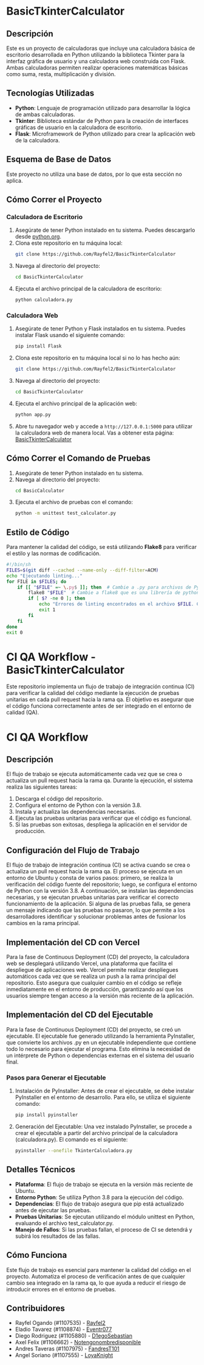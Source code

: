 # BasicTkinterCalculator

## Descripción
Este es un proyecto de calculadoras que incluye una calculadora básica de escritorio desarrollada en Python utilizando la biblioteca Tkinter para la interfaz gráfica de usuario y una calculadora web construida con Flask. Ambas calculadoras permiten realizar operaciones matemáticas básicas como suma, resta, multiplicación y división.

## Tecnologías Utilizadas
- **Python**: Lenguaje de programación utilizado para desarrollar la lógica de ambas calculadoras.
- **Tkinter**: Biblioteca estándar de Python para la creación de interfaces gráficas de usuario en la calculadora de escritorio.
- **Flask**: Microframework de Python utilizado para crear la aplicación web de la calculadora.

## Esquema de Base de Datos
Este proyecto no utiliza una base de datos, por lo que esta sección no aplica.

## Cómo Correr el Proyecto

### Calculadora de Escritorio
1. Asegúrate de tener Python instalado en tu sistema. Puedes descargarlo desde [python.org](https://www.python.org/downloads/).
2. Clona este repositorio en tu máquina local:
    ```bash
    git clone https://github.com/Rayfel2/BasicTkinterCalculator
    ```
3. Navega al directorio del proyecto:
    ```bash
    cd BasicTkinterCalculator
    ```
4. Ejecuta el archivo principal de la calculadora de escritorio:
    ```bash
    python calculadora.py
    ```

### Calculadora Web
1. Asegúrate de tener Python y Flask instalados en tu sistema. Puedes instalar Flask usando el siguiente comando:
    ```bash
    pip install Flask
    ```
2. Clona este repositorio en tu máquina local si no lo has hecho aún:
    ```bash
    git clone https://github.com/Rayfel2/BasicTkinterCalculator
    ```
3. Navega al directorio del proyecto:
    ```bash
    cd BasicTkinterCalculator
    ```
4. Ejecuta el archivo principal de la aplicación web:
    ```bash
    python app.py
    ```
5. Abre tu navegador web y accede a `http://127.0.0.1:5000` para utilizar la calculadora web de manera local. Vas a obtener esta página: [BasicTkinterCalculator](https://basic-tkinter-calculator.vercel.app/)

## Cómo Correr el Comando de Pruebas
1. Asegúrate de tener Python instalado en tu sistema.
2. Navega al directorio del proyecto:
    ```bash
    cd BasicCalculator
    ```
3. Ejecuta el archivo de pruebas con el comando:
    ```bash
    python -m unittest test_calculator.py
    ```

## Estilo de Código
Para mantener la calidad del código, se está utilizando **Flake8** para verificar el estilo y las normas de codificación.

```bash
#!/bin/sh
FILES=$(git diff --cached --name-only --diff-filter=ACM)
echo "Ejecutando linting..."
for FILE in $FILES; do
    if [[ "$FILE" =~ \.py$ ]]; then  # Cambie a .py para archivos de Python
        flake8 "$FILE"  # Cambie a flake8 que es una librería de python
        if [ $? -ne 0 ]; then
            echo "Errores de linting encontrados en el archivo $FILE. Commit abortado."
            exit 1
        fi
    fi
done
exit 0
```
# CI QA Workflow - BasicTkinterCalculator
Este repositorio implementa un flujo de trabajo de integración continua (CI) para verificar la calidad del código mediante la ejecución de pruebas unitarias en cada pull request hacia la rama qa. El objetivo es asegurar que el código funciona correctamente antes de ser integrado en el entorno de calidad (QA).

# CI QA Workflow
## Descripción
El flujo de trabajo se ejecuta automáticamente cada vez que se crea o actualiza un pull request hacia la rama qa. Durante la ejecución, el sistema realiza las siguientes tareas:

1. Descarga el código del repositorio.
2. Configura el entorno de Python con la versión 3.8.
3. Instala y actualiza las dependencias necesarias.
4. Ejecuta las pruebas unitarias para verificar que el código es funcional.
5. Si las pruebas son exitosas, despliega la aplicación en el servidor de producción.

## Configuración del Flujo de Trabajo
El flujo de trabajo de integración continua (CI) se activa cuando se crea o actualiza un pull request hacia la rama qa. El proceso se ejecuta en un entorno de Ubuntu y consta de varios pasos: primero, se realiza la verificación del código fuente del repositorio; luego, se configura el entorno de Python con la versión 3.8. A continuación, se instalan las dependencias necesarias, y se ejecutan pruebas unitarias para verificar el correcto funcionamiento de la aplicación. Si alguna de las pruebas falla, se genera un mensaje indicando que las pruebas no pasaron, lo que permite a los desarrolladores identificar y solucionar problemas antes de fusionar los cambios en la rama principal.

## Implementación del CD con Vercel
Para la fase de Continuous Deployment (CD) del proyecto, la calculadora web se desplegará utilizando Vercel, una plataforma que facilita el despliegue de aplicaciones web. Vercel permite realizar despliegues automáticos cada vez que se realiza un push a la rama principal del repositorio. Esto asegura que cualquier cambio en el código se refleje inmediatamente en el entorno de producción, garantizando así que los usuarios siempre tengan acceso a la versión más reciente de la aplicación.


## Implementación del CD del Ejecutable
Para la fase de Continuous Deployment (CD) del proyecto, se creó un ejecutable. El ejecutable fue generado utilizando la herramienta PyInstaller, que convierte los archivos .py en un ejecutable independiente que contiene todo lo necesario para ejecutar el programa. Esto elimina la necesidad de un intérprete de Python o dependencias externas en el sistema del usuario final.

### Pasos para Generar el Ejecutable
1. Instalación de PyInstaller: Antes de crear el ejecutable, se debe instalar PyInstaller en el entorno de desarrollo. Para ello, se utiliza el siguiente comando:
    ```bash
    pip install pyinstaller
    ```
2. Generación del Ejecutable: Una vez instalado PyInstaller, se procede a crear el ejecutable a partir del archivo principal de la calculadora (calculadora.py). El comando es el siguiente:
    ```bash
    pyinstaller --onefile TkinterCalculadora.py
    ```

## Detalles Técnicos
- **Plataforma**: El flujo de trabajo se ejecuta en la versión más reciente de Ubuntu.
- **Entorno Python**: Se utiliza Python 3.8 para la ejecución del código.
- **Dependencias**: El flujo de trabajo asegura que pip está actualizado antes de ejecutar las pruebas.
- **Pruebas Unitarias**: Se ejecutan utilizando el módulo unittest en Python, evaluando el archivo test_calculator.py.
- **Manejo de Fallos**: Si las pruebas fallan, el proceso de CI se detendrá y subirá los resultados de las fallas.

## Cómo Funciona
Este flujo de trabajo es esencial para mantener la calidad del código en el proyecto. Automatiza el proceso de verificación antes de que cualquier cambio sea integrado en la rama qa, lo que ayuda a reducir el riesgo de introducir errores en el entorno de pruebas.

## Contribuidores
- Rayfel Ogando (#1107535) - [Rayfel2](https://github.com/Rayfel2)
- Eladio Tavarez (#1108874) - [Eventr077](https://github.com/Eventr077)
- Diego Rodriguez (#1105880) - [D1egoSebastian](https://github.com/D1egoSebastian)
- Axel Felix (#1106662) - [Notengonombredisponible](https://github.com/Notengonombredisponible)
- Andres Taveras (#1107975) - [FandresT101](https://github.com/FandresT101)
- Angel Soriano (#1107555) - [LoyaKnight](https://github.com/LoyaKnight)
